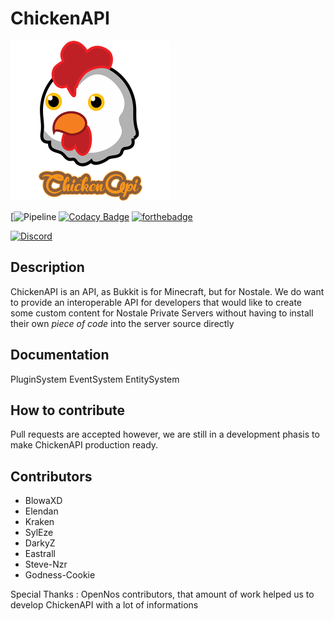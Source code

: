 # ChickenAPI

<img src="docs/_media/logo_512.png" height="256px"></img>

[![Pipeline]([![CircleCI](https://circleci.com/gh/BlowaXD/ChickenAPI.svg?style=svg)](https://circleci.com/gh/BlowaXD/ChickenAPI))
[![Codacy Badge](https://api.codacy.com/project/badge/Grade/575d0215793d4c9ca7cc333fe170a0eb)](https://app.codacy.com/app/BlowaXD/ChickenAPI?utm_source=github.com&utm_medium=referral&utm_content=BlowaXD/ChickenAPI&utm_campaign=badger)
[![forthebadge](https://forthebadge.com/images/badges/made-with-c-sharp.svg)](https://forthebadge.com)


[![Discord](https://discordapp.com/api/guilds/556349908890812418/widget.png?style=banner2)](https://discord.gg/7sTFU8d)

## Description

ChickenAPI is an API, as Bukkit is for Minecraft, but for Nostale.
We do want to provide an interoperable API for developers that would like to create some custom content for Nostale Private Servers without having to install their own *piece of code* into the server source directly


## Documentation

PluginSystem
EventSystem
EntitySystem

## How to contribute

Pull requests are accepted however, we are still in a development phasis to make ChickenAPI production ready.

## Contributors

- BlowaXD
- Elendan
- Kraken
- SylEze
- DarkyZ
- Eastrall
- Steve-Nzr
- Godness-Cookie

Special Thanks :
OpenNos contributors, that amount of work helped us to develop ChickenAPI with a lot of informations

